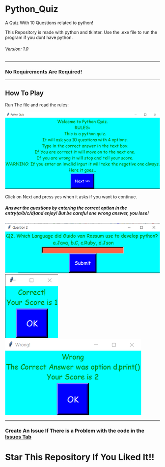 # Python_Quiz
A Quiz With 10 Questions related to python!
<p> This Repository is made with python and tkinter. Use the .exe file to run the program if you dont have python. </p>
<h6> Version: 1.0 </h6>
<hr>
<h3> No Requirements Are Required! </h3>
<hr>
<h2> How To Play </h2>
<p> Run The file and read the rules: </p>
<img src = "https://github.com/Py08/Python_Quiz/blob/main/img%201.png"
	 alt = "Rules Image">
<p> Click on Next and press yes when it asks if you want to continue. </p>
<h5> Answer the questions by entering the correct option in the entry(a/b/c/d)and enjoy! But be careful one wrong answer, you lose! </h5>
<img src = "https://github.com/Py08/Python_Quiz/blob/main/img%202.png"
	 alt = "Question Image">
<br>
<img src = "https://github.com/Py08/Python_Quiz/blob/main/img%204.png"
	 alt = "Correct Answer Image">
<br>
<img src = "https://github.com/Py08/Python_Quiz/blob/main/img%203.png"
	 alt = "Wrong Answer Image">
<br>
<hr>
<h3> Create An Issue If There is a Problem with the code in the <a href = ""> Issues Tab </a> </h3>
<h1> Star This Repository If You Liked It!! </h1>
